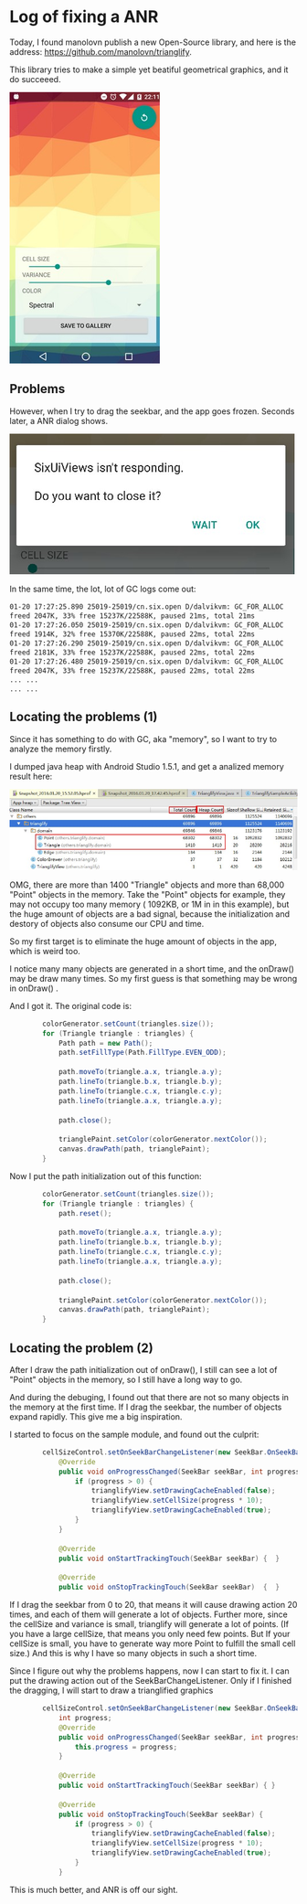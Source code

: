 # Log of fixing a ANR

Today, I found manolovn publish a new Open-Source library, and here is the address: https://github.com/manolovn/trianglify.

This library tries to make a simple yet beatiful geometrical graphics, and it do succeeed. 

![](/imgs/20160120_00.jpg)

## Problems
However, when I try to drag the seekbar, and the app goes frozen. Seconds later, a ANR dialog shows.

![](/imgs/20160120_01.jpg)

In the same time, the lot, lot of GC logs come out:

```
01-20 17:27:25.890 25019-25019/cn.six.open D/dalvikvm: GC_FOR_ALLOC freed 2047K, 33% free 15237K/22588K, paused 21ms, total 21ms
01-20 17:27:26.050 25019-25019/cn.six.open D/dalvikvm: GC_FOR_ALLOC freed 1914K, 32% free 15370K/22588K, paused 22ms, total 22ms
01-20 17:27:26.290 25019-25019/cn.six.open D/dalvikvm: GC_FOR_ALLOC freed 2181K, 33% free 15237K/22588K, paused 22ms, total 22ms
01-20 17:27:26.480 25019-25019/cn.six.open D/dalvikvm: GC_FOR_ALLOC freed 2047K, 33% free 15237K/22588K, paused 22ms, total 22ms
... ...
... ...
```

## Locating the problems (1)

Since it has something to do with GC, aka "memory", so I want to try to analyze the memory firstly.

I dumped java heap with Android Studio 1.5.1, and get a analized memory result here:

![](/imgs/20160120_02.jpg)

OMG, there are more than 1400 "Triangle" objects and more than 68,000 "Point" objects in the memory. Take the "Point" objects for example, they may not occupy too many memory ( 1092KB, or 1M in in this example), but the huge amount of objects are a bad signal, because the initialization and destory of objects also consume our CPU and time.

So my first target is to eliminate the huge amount of objects  in the app, which is weird too. 


I notice many many objects are generated in a short time, and the onDraw() may be draw many times. So my first guess is that something may be wrong in onDraw() .

And I got it.  The original code is:

```java
        colorGenerator.setCount(triangles.size());
        for (Triangle triangle : triangles) {
            Path path = new Path();
            path.setFillType(Path.FillType.EVEN_ODD);

            path.moveTo(triangle.a.x, triangle.a.y);
            path.lineTo(triangle.b.x, triangle.b.y);
            path.lineTo(triangle.c.x, triangle.c.y);
            path.lineTo(triangle.a.x, triangle.a.y);

            path.close();

            trianglePaint.setColor(colorGenerator.nextColor());
            canvas.drawPath(path, trianglePaint);
        }
```

Now I put the path initialization out of this function:

```java
        colorGenerator.setCount(triangles.size());
        for (Triangle triangle : triangles) {
            path.reset();

            path.moveTo(triangle.a.x, triangle.a.y);
            path.lineTo(triangle.b.x, triangle.b.y);
            path.lineTo(triangle.c.x, triangle.c.y);
            path.lineTo(triangle.a.x, triangle.a.y);

            path.close();

            trianglePaint.setColor(colorGenerator.nextColor());
            canvas.drawPath(path, trianglePaint);
        }
```

## Locating the problem (2)
After I draw the path initialization out of onDraw(), I still can see a lot of "Point" objects in the memory, so I still have a long way to go.

And during the debuging, I found out that there are not so many objects in the memory at the first time. If I drag the seekbar, the number of objects expand rapidly. This give me a big inspiration.

I started to focus on the sample module, and found out the culprit:

```java
        cellSizeControl.setOnSeekBarChangeListener(new SeekBar.OnSeekBarChangeListener() {
            @Override
            public void onProgressChanged(SeekBar seekBar, int progress, boolean fromUser) {
                if (progress > 0) {
                    trianglifyView.setDrawingCacheEnabled(false);
                    trianglifyView.setCellSize(progress * 10);
                    trianglifyView.setDrawingCacheEnabled(true);
                }  
            }            

            @Override
            public void onStartTrackingTouch(SeekBar seekBar) {  }

            @Override
            public void onStopTrackingTouch(SeekBar seekBar)  {  }
```

If I drag the seekbar from 0 to 20, that means it will cause drawing action 20 times, and each of them will generate a lot of objects.  Further more, since the cellSize and variance is small, trianglify will generate a lot of points. (If you have a large cellSize, that means you only need few points. But If your cellSize is small, you have to generate way more Point to fulfill the small cell size.) And this is why I have so many objects in such a short time.

Since I figure out why the problems happens, now I can start to fix it. I can put the drawing action out of the SeekBarChangeListener. Only if I finished the dragging, I will start to draw a trianglified graphics

```java
        cellSizeControl.setOnSeekBarChangeListener(new SeekBar.OnSeekBarChangeListener() {
            int progress;
            @Override
            public void onProgressChanged(SeekBar seekBar, int progress, boolean fromUser) {
                this.progress = progress;
            }            

            @Override
            public void onStartTrackingTouch(SeekBar seekBar) { }

            @Override
            public void onStopTrackingTouch(SeekBar seekBar) {
                if (progress > 0) {
                    trianglifyView.setDrawingCacheEnabled(false);
                    trianglifyView.setCellSize(progress * 10);
                    trianglifyView.setDrawingCacheEnabled(true);
                }                
            }
```

This is much better, and ANR is off our sight. 